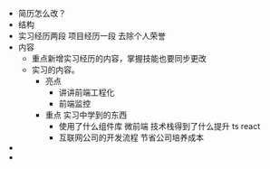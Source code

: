 - 简历怎么改？
- 结构
- 实习经历两段 项目经历一段 去除个人荣誉
- 内容
	- 重点新增实习经历的内容，掌握技能也要同步更改
	- 实习的内容。
		- 亮点
			- 讲讲前端工程化
			- 前端监控
		- 重点 实习中学到的东西
			- 使用了什么组件库 微前端 技术栈得到了什么提升 ts react
			- 互联网公司的开发流程 节省公司培养成本
-
-